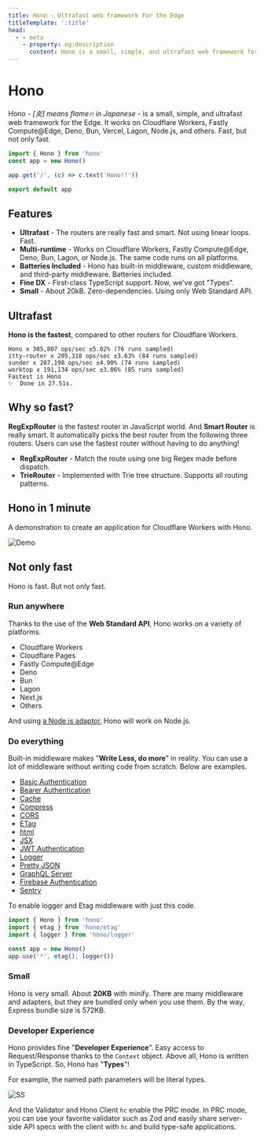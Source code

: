 ```yaml
---
title: Hono - Ultrafast web framework for the Edge
titleTemplate: ':title'
head:
  - - meta
    - property: og:description
      content: Hono is a small, simple, and ultrafast web framework for the Edge. It works on Cloudflare Workers, Fastly Compute@Edge, Deno, Bun, Vercel, Lagon, Node.js, and others. Fast, but not only fast.
---
```


# Hono

Hono - _\[炎\] means flame🔥 in Japanese_ - is a small, simple, and ultrafast web framework for the Edge.
It works on Cloudflare Workers, Fastly Compute@Edge, Deno, Bun, Vercel, Lagon, Node.js, and others.
Fast, but not only fast.

```ts
import { Hono } from 'hono'
const app = new Hono()

app.get('/', (c) => c.text('Hono!!'))

export default app
```

## Features

- **Ultrafast** - The routers are really fast and smart. Not using linear loops. Fast.
- **Multi-runtime** - Works on Cloudflare Workers, Fastly Compute@Edge, Deno, Bun, Lagon, or Node.js. The same code runs on all platforms.
- **Batteries Included** - Hono has built-in middleware, custom middleware, and third-party middleware. Batteries included.
- **Fine DX** - First-class TypeScript support. Now, we've got "Types".
- **Small** - About 20kB. Zero-dependencies. Using only Web Standard API.

## Ultrafast

**Hono is the fastest**, compared to other routers for Cloudflare Workers.

```
Hono x 385,807 ops/sec ±5.02% (76 runs sampled)
itty-router x 205,318 ops/sec ±3.63% (84 runs sampled)
sunder x 287,198 ops/sec ±4.90% (74 runs sampled)
worktop x 191,134 ops/sec ±3.06% (85 runs sampled)
Fastest is Hono
✨  Done in 27.51s.
```

## Why so fast?

**RegExpRouter** is the fastest router in JavaScript world.
And **Smart Router** is really smart.
It automatically picks the best router from the following three routers.
Users can use the fastest router without having to do anything!

- **RegExpRouter** - Match the route using one big Regex made before dispatch.
- **TrieRouter** - Implemented with Trie tree structure. Supports all routing patterns.

## Hono in 1 minute

A demonstration to create an application for Cloudflare Workers with Hono.

![Demo](/images/sc.gif)

## Not only fast

Hono is fast. But not only fast.

### Run anywhere

Thanks to the use of the **Web Standard API**, Hono works on a variety of platforms.

- Cloudflare Workers
- Cloudflare Pages
- Fastly Compute@Edge
- Deno
- Bun
- Lagon
- Next.js
- Others

And using [a Node.js adaptor](https://github.com/honojs/node-server), Hono will work on Node.js.

### Do everything

Built-in middleware makes "**Write Less, do more**" in reality.
You can use a lot of middleware without writing code from scratch. Below are examples.

- [Basic Authentication](/middleware/builtin/basic-auth)
- [Bearer Authentication](/middleware/builtin/bearer-auth)
- [Cache](/middleware/builtin/cache)
- [Compress](/middleware/builtin/compress)
- [CORS](/middleware/builtin/cors)
- [ETag](/middleware/builtin/etag)
- [html](/middleware/builtin/html)
- [JSX](/middleware/builtin/jsx)
- [JWT Authentication](/middleware/builtin/jwt)
- [Logger](/middleware/builtin/logger)
- [Pretty JSON](/middleware/builtin/pretty-json)
- [GraphQL Server](https://github.com/honojs/graphql-server)
- [Firebase Authentication](https://github.com/honojs/firebase-auth)
- [Sentry](https://github.com/honojs/sentry)

To enable logger and Etag middleware with just this code.

```ts
import { Hono } from 'hono'
import { etag } from 'hono/etag'
import { logger } from 'hono/logger'

const app = new Hono()
app.use('*', etag(), logger())
```

### Small

Hono is very small.
About **20KB** with minify.
There are many middleware and adapters, but they are bundled only when you use them.
By the way, Express bundle size is 572KB.

### Developer Experience

Hono provides fine "**Developer Experience**". Easy access to Request/Response thanks to the `Context` object.
Above all, Hono is written in TypeScript. So, Hono has "**Types**"!

For example, the named path parameters will be literal types.

![SS](/images/ss.png)

And the Validator and Hono Client `hc` enable the PRC mode. In PRC mode, you can use your favorite validator such as Zod and easily share server-side API specs with the client with `hc` and build type-safe applications.
